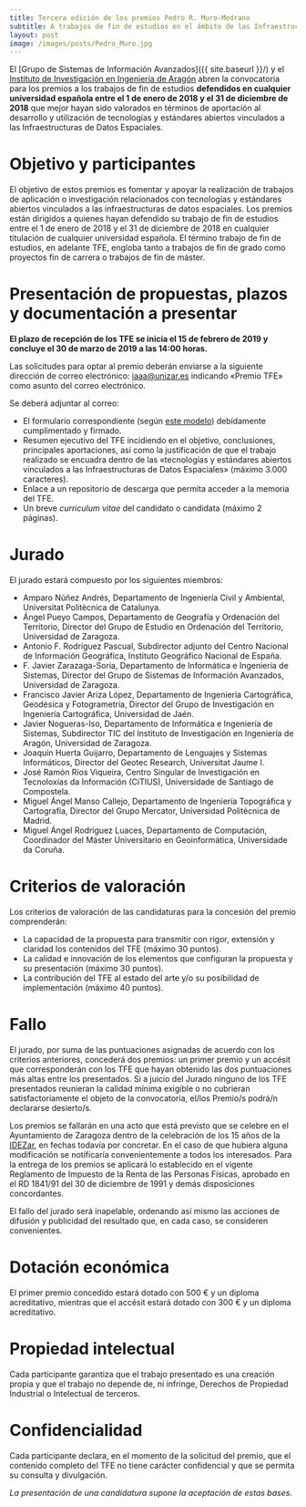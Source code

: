 ```yaml
---
title: Tercera edición de los premios Pedro R. Muro-Medrano
subtitle: A trabajos de fin de estudios en el ámbito de las Infraestructuras de Datos Espaciales y los estándares abiertos que las soportan
layout: post
image: /images/posts/Pedro_Muro.jpg
---
```

El [Grupo de Sistemas de Información Avanzados]({{ site.baseurl }}/) y el [Instituto de Investigación en Ingeniería de Aragón](http://i3a.unizar.es) abren la convocatoria para los premios a los trabajos de fin de estudios **defendidos en cualquier universidad española entre el 1 de enero de 2018 y el 31 de diciembre de 2018** que mejor hayan sido valorados en términos de aportación al desarrollo y utilización de tecnologías y estándares abiertos vinculados a las Infraestructuras de Datos Espaciales.

# Objetivo y participantes
El objetivo de estos premios es fomentar y apoyar la realización de trabajos de aplicación o investigación relacionados con tecnologías y estándares abiertos vinculados a las infraestructuras de datos espaciales.
Los premios están dirigidos a quienes hayan defendido su trabajo de fin de estudios entre el 1 de enero de 2018 y el 31 de diciembre de 2018 en cualquier titulación de cualquier universidad española. El término trabajo de fin de estudios, en adelante TFE, engloba tanto a trabajos de fin de grado como proyectos fin de carrera o trabajos de fin de máster.

# Presentación de propuestas, plazos y documentación a presentar
**El plazo de recepción de los TFE se inicia el 15 de febrero de 2019 y concluye el 30 de marzo de 2019 a las 14:00 horas.**

Las solicitudes para optar al premio deberán enviarse a la siguiente dirección de correo electrónico: <iaaa@unizar.es> indicando &laquo;Premio TFE&raquo; como asunto del correo electrónico.

Se deberá adjuntar al correo:

- El formulario correspondiente (según [este modelo]({{site.baseurl}}/downloads/Hoja_Solicitud_Premio_Pedro_Muro_TFE.odt)) debidamente cumplimentado y firmado.
- Resumen ejecutivo del TFE incidiendo en el objetivo, conclusiones, principales aportaciones, así como la justificación de que el trabajo realizado se encuadra dentro de las &laquo;tecnologías y estándares abiertos vinculados a las Infraestructuras de Datos Espaciales&raquo; (máximo 3.000 caracteres).
- Enlace a un repositorio de descarga que permita acceder a la memoria del TFE.
- Un breve *curriculum vitae* del candidato o candidata (máximo 2 páginas).

# Jurado
El jurado estará compuesto por los siguientes miembros:

- Amparo Núñez Andrés, Departamento de Ingeniería Civil y Ambiental, Universitat Politècnica de Catalunya.
- Ángel Pueyo Campos, Departamento de Geografía y Ordenación del Territorio, Director del Grupo de Estudio en Ordenación del Territorio, Universidad de Zaragoza.
- Antonio F. Rodríguez Pascual, Subdirector adjunto del Centro Nacional de Información Geográfica, Instituto Geográfico Nacional de España.
- F. Javier Zarazaga-Soria, Departamento de Informática e Ingeniería de Sistemas, Director del Grupo de Sistemas de Información Avanzados, Universidad de Zaragoza.
- Francisco Javier Ariza López, Departamento de Ingeniería Cartográfica, Geodésica y Fotogrametría, Director del Grupo de Investigación en Ingeniería Cartográfica, Universidad de Jaén.
- Javier Nogueras-Iso, Departamento de Informática e Ingeniería de Sistemas, Subdirector TIC del Instituto de Investigación en Ingeniería de Aragón, Universidad de Zaragoza.
- Joaquín Huerta Guijarro, Departamento de Lenguajes y Sistemas Informáticos, Director del Geotec Research, Universitat Jaume I.
- José Ramón Ríos Viqueira, Centro Singular de Investigación en Tecnoloxías da Información (CiTIUS), Universidade de Santiago de Compostela.
- Miguel Ángel Manso Callejo, Departamento de Ingeniería Topográfica y Cartografía, Director del Grupo Mercator, Universidad Politécnica de Madrid.
- Miguel Ángel Rodríguez Luaces, Departamento de Computación, Coordinador del Máster Universitario en Geoinformática, Universidade da Coruña.

# Criterios de valoración
Los criterios de valoración de las candidaturas para la concesión del premio comprenderán:

- La capacidad de la propuesta para transmitir con rigor, extensión y claridad los contenidos del TFE (máximo 30 puntos).
- La calidad e innovación de los elementos que configuran la propuesta y su presentación (máximo 30 puntos).
- La contribución del TFE al estado del arte y/o su posibilidad de implementación (máximo 40 puntos).

# Fallo
El jurado, por suma de las puntuaciones asignadas de acuerdo con los criterios anteriores, concederá dos premios: un primer premio y un accésit que corresponderán con los TFE que hayan obtenido las dos puntuaciones más altas entre los presentados. Si a juicio del Jurado ninguno de los TFE presentados reunieran la calidad mínima exigible o no cubrieran satisfactoriamente el objeto de la convocatoria, el/los Premio/s podrá/n declararse desierto/s.

Los premios se fallarán en una acto que está previsto que se celebre en el Ayuntamiento de Zaragoza dentro de la celebración de los 15 años de la [IDEZar](https://www.zaragoza.es/ciudad/idezar), en fechas todavía por concretar. En el caso de que hubiera alguna modificación se notificaría convenientemente a todos los interesados. Para la entrega de los premios se aplicará lo establecido en el vigente Reglamento de Impuesto de la Renta de las Personas Físicas, aprobado en el RD 1841/91 del 30 de diciembre de 1991 y demás disposiciones concordantes.

El fallo del jurado será inapelable, ordenando así mismo las acciones de difusión y publicidad del resultado que, en cada caso, se consideren convenientes.

# Dotación económica
El primer premio concedido estará dotado con 500 € y un diploma acreditativo, mientras que el accésit estará dotado con 300 € y un diploma acreditativo.

# Propiedad intelectual
Cada participante garantiza que el trabajo presentado es una creación propia y que el trabajo no depende de, ni infringe, Derechos de Propiedad Industrial o Intelectual de terceros.

# Confidencialidad
Cada participante declara, en el momento de la solicitud del premio, que el contenido completo del TFE no tiene carácter confidencial y que se permita su consulta y divulgación.

*La presentación de una candidatura supone la aceptación de estas bases.*
